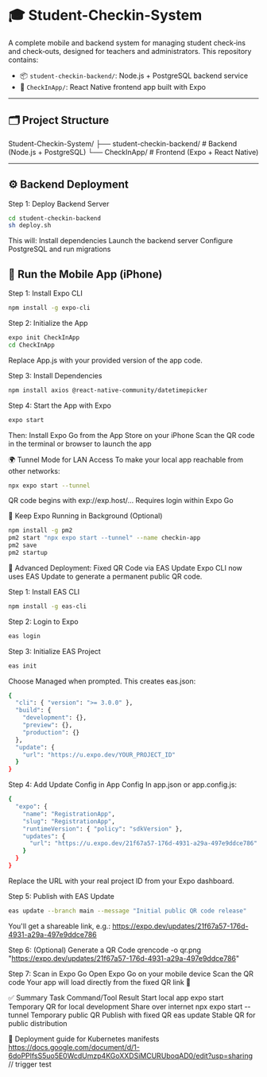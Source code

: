 # 🎓 Student-Checkin-System

A complete mobile and backend system for managing student check‑ins and check‑outs, designed for teachers and administrators. This repository contains:

- 📦 `student-checkin-backend/`: Node.js + PostgreSQL backend service  
- 📱 `CheckInApp/`: React Native frontend app built with Expo  

---

## 🗂 Project Structure

Student-Checkin-System/
├── student-checkin-backend/ # Backend (Node.js + PostgreSQL)
└── CheckInApp/ # Frontend (Expo + React Native)


---

## ⚙️ Backend Deployment

Step 1: Deploy Backend Server
```bash
cd student-checkin-backend
sh deploy.sh
```

This will:
Install dependencies
Launch the backend server
Configure PostgreSQL and run migrations

## 📱 Run the Mobile App (iPhone)

Step 1: Install Expo CLI
```bash
npm install -g expo-cli
```

Step 2: Initialize the App
```bash
expo init CheckInApp
cd CheckInApp
```
Replace App.js with your provided version of the app code.


Step 3: Install Dependencies
```bash
npm install axios @react-native-community/datetimepicker
```

Step 4: Start the App with Expo
```bash
expo start
```

Then:
Install Expo Go from the App Store on your iPhone
Scan the QR code in the terminal or browser to launch the app

🌍 Tunnel Mode for LAN Access
To make your local app reachable from other networks:
```bash
npx expo start --tunnel
```
QR code begins with exp://exp.host/...
Requires login within Expo Go

🔁 Keep Expo Running in Background (Optional)
```bash
npm install -g pm2
pm2 start "npx expo start --tunnel" --name checkin-app
pm2 save
pm2 startup
```

🚀 Advanced Deployment: Fixed QR Code via EAS Update
Expo CLI now uses EAS Update to generate a permanent public QR code.

Step 1: Install EAS CLI
```bash
npm install -g eas-cli
```

Step 2: Login to Expo
```bash
eas login
```

Step 3: Initialize EAS Project
```bash
eas init
```
Choose Managed when prompted. This creates eas.json:
```bash
{
  "cli": { "version": ">= 3.0.0" },
  "build": {
    "development": {},
    "preview": {},
    "production": {}
  },
  "update": {
    "url": "https://u.expo.dev/YOUR_PROJECT_ID"
  }
}
```

Step 4: Add Update Config in App Config
In app.json or app.config.js:
```bash
{
  "expo": {
    "name": "RegistrationApp",
    "slug": "RegistrationApp",
    "runtimeVersion": { "policy": "sdkVersion" },
    "updates": {
      "url": "https://u.expo.dev/21f67a57-176d-4931-a29a-497e9ddce786"
    }
  }
}
```
Replace the URL with your real project ID from your Expo dashboard.

Step 5: Publish with EAS Update
```bash
eas update --branch main --message "Initial public QR code release"
```
You'll get a shareable link, e.g.:
https://expo.dev/updates/21f67a57-176d-4931-a29a-497e9ddce786

Step 6: (Optional) Generate a QR Code
qrencode -o qr.png "https://expo.dev/updates/21f67a57-176d-4931-a29a-497e9ddce786"

Step 7: Scan in Expo Go
Open Expo Go on your mobile device
Scan the QR code
Your app will load directly from the fixed QR link 🎉

✅ Summary
Task	Command/Tool	Result
Start local app	expo start	Temporary QR for local development
Share over internet	npx expo start --tunnel	Temporary public QR
Publish with fixed QR	eas update	Stable QR for public distribution


🚀 Deployment guide for Kubernetes manifests
https://docs.google.com/document/d/1-6doPPlfsS5uo5E0WcdUmzp4KGoXXDSiMCURUboqAD0/edit?usp=sharing
// trigger test
